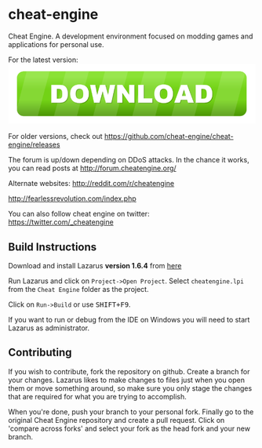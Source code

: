 # cheat-engine
Cheat Engine. A development environment focused on modding games and applications for personal use.


For the latest version:
[![Recent CE Download](./molumen-download-button-1-800px.png)](https://github.com/cheat-engine/cheat-engine/releases/download/v6.8.1/CheatEngine681.exe)

For older versions, check out https://github.com/cheat-engine/cheat-engine/releases


The forum is up/down depending on DDoS attacks. In the chance it works, you can read posts at http://forum.cheatengine.org/

Alternate websites:
http://reddit.com/r/cheatengine

http://fearlessrevolution.com/index.php

You can also follow cheat engine on twitter: https://twitter.com/_cheatengine

## Build Instructions

Download and install Lazarus **version 1.6.4** from [here](https://sourceforge.net/projects/lazarus/files/Lazarus%20Windows%2064%20bits/)

Run Lazarus and click on `Project->Open Project`.  Select
`cheatengine.lpi` from the `Cheat Engine` folder as the project.

Click on `Run->Build` or use <kbd>SHIFT+F9</kbd>.

If you want to run or debug from the IDE on Windows you will need to start
Lazarus as administrator.

## Contributing

If you wish to contribute, fork the repository on github.  Create a branch
for your changes.  Lazarus likes to make changes to files just when you open
them or move something around, so make sure you only stage the changes that
are required for what you are trying to accomplish.

When you're done, push your branch to your personal fork.  Finally go to the
original Cheat Engine repository and create a pull request.  Click on
'compare across forks' and select your fork as the head fork and your new
branch.
